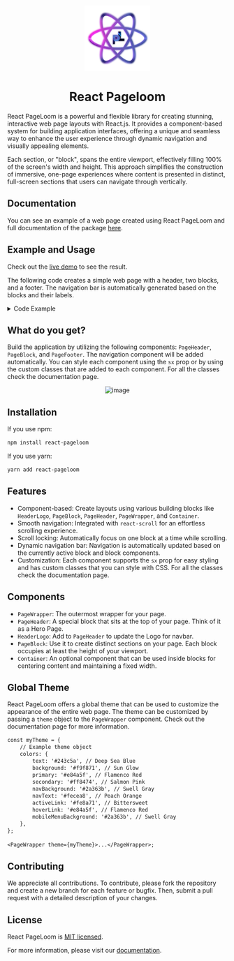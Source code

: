 <!-- markdownlint-disable-next-line -->
<p align="center">
  <a href="https://react-pageloom.github.io/react-pageloom/" rel="noopener" target="_blank"><img width="150" src="https://raw.githubusercontent.com/react-pageloom/react-pageloom/main/docs/src/assets/pl_logo.png" alt="react pageloom logo"></a>
</p>

<h1 align="center">React Pageloom</h1>

React PageLoom is a powerful and flexible library for creating stunning, interactive web page layouts with React.js. It provides a component-based system for building application interfaces, offering a unique and seamless way to enhance the user experience through dynamic navigation and visually appealing elements.

Each section, or "block", spans the entire viewport, effectively filling 100% of the screen's width and height. This approach simplifies the construction of immersive, one-page experiences where content is presented in distinct, full-screen sections that users can navigate through vertically.

## Documentation

You can see an example of a web page created using React PageLoom and full documentation of the package [here](https://react-pageloom.github.io/react-pageloom/).

## Example and Usage

Check out the [live demo](https://pageloom-example.netlify.app/) to see the result.

The following code creates a simple web page with a header, two blocks, and a footer. The navigation bar is automatically generated based on the blocks and their labels.

<details>
  <summary>Code Example</summary>

```tsx
import {
	Container,
	HeaderLogo,
	PageBlock,
	PageFooter,
	PageHeader,
	PageWrapper,
} from 'react-pageloom';

function App() {
	return (
		<PageWrapper
			sx={{
				fontFamily: 'Montserrat',
			}}
		>
			<PageHeader>
				<HeaderLogo>PageLoom Example</HeaderLogo>
				<Container>
					This is <code>PageHeader</code> with <code>Container</code>
				</Container>
			</PageHeader>
			<PageBlock id="block-1" label="PageBlock 1">
				<Container>
					<h1>
						This is <code>PageBlock</code> with <code>Container</code>
					</h1>
				</Container>
			</PageBlock>
			<PageBlock
				id="block-2"
				label="PageBlock 2"
				sx={{
					backgroundColor: 'lightblue',
				}}
			>
				<h1>
					This is <code>PageBlock</code> without <code>Container</code>
				</h1>
			</PageBlock>
			<PageFooter>
				<h1>
					This is the footer with <code>PageFooter</code>
				</h1>
			</PageFooter>
		</PageWrapper>
	);
}

export default App;
```

</details>

## What do you get?

Build the application by utilizing the following components: `PageHeader`, `PageBlock`, and `PageFooter`. The navigation component will be added automatically.
You can style each component using the `sx` prop or by using the custom classes that are added to each component. For all the classes check the documentation page.

<p align="center">
<img width="250" alt="image" src="https://github.com/react-pageloom/react-pageloom/assets/60644723/22484050-9b22-4ddb-b4fa-baa8aef5299c">
</p>

## Installation

If you use npm:

```bash
npm install react-pageloom
```

If you use yarn:

```bash
yarn add react-pageloom
```

## Features

- Component-based: Create layouts using various building blocks like `HeaderLogo`, `PageBlock`, `PageHeader`, `PageWrapper`, and `Container`.
- Smooth navigation: Integrated with `react-scroll` for an effortless scrolling experience.
- Scroll locking: Automatically focus on one block at a time while scrolling.
- Dynamic navigation bar: Navigation is automatically updated based on the currently active block and block components.
- Customization: Each component supports the `sx` prop for easy styling and has custom classes that you can style with CSS. For all the classes check the documentation page.

## Components

- `PageWrapper`: The outermost wrapper for your page.
- `PageHeader`: A special block that sits at the top of your page. Think of it as a Hero Page.
- `HeaderLogo`: Add to `PageHeader` to update the Logo for navbar.
- `PageBlock`: Use it to create distinct sections on your page. Each block occupies at least the height of your viewport.
- `Container`: An optional component that can be used inside blocks for centering content and maintaining a fixed width.

## Global Theme

React PageLoom offers a global theme that can be used to customize the appearance of the entire web page. The theme can be customized by passing a `theme` object to the `PageWrapper` component.
Check out the documentation page for more information.

```tsx
const myTheme = {
	// Example theme object
	colors: {
		text: '#243c5a', // Deep Sea Blue
		background: '#f9f871', // Sun Glow
		primary: '#e84a5f', // Flamenco Red
		secondary: '#ff8474', // Salmon Pink
		navBackground: '#2a363b', // Swell Gray
		navText: '#fecea8', // Peach Orange
		activeLink: '#fe8a71', // Bittersweet
		hoverLink: '#e84a5f', // Flamenco Red
		mobileMenuBackground: '#2a363b', // Swell Gray
	},
};

<PageWrapper theme={myTheme}>...</PageWrapper>;
```

## Contributing

We appreciate all contributions. To contribute, please fork the repository and create a new branch for each feature or bugfix. Then, submit a pull request with a detailed description of your changes.

## License

React PageLoom is [MIT licensed](./LICENSE).

For more information, please visit our [documentation](https://react-pageloom.github.io/react-pageloom/).
